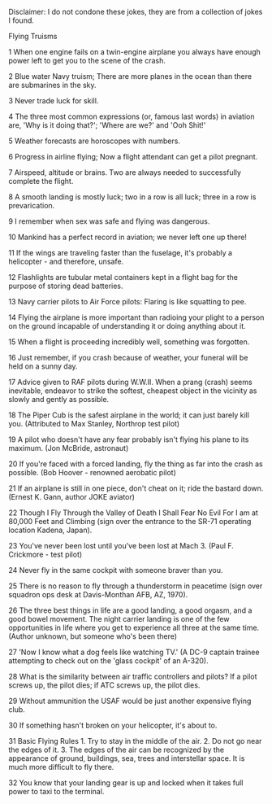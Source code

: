 Disclaimer: I do not condone these jokes, they are from a collection of jokes I found.

Flying Truisms

1 When one engine fails on a twin-engine airplane you always have enough power left to get you to the scene of the crash.

2 Blue water Navy truism; There are more planes in the ocean than there are submarines in the sky.

3 Never trade luck for skill.

4 The three most common expressions (or, famous last words) in aviation are, 'Why is it doing that?'; 'Where are we?' and 'Ooh Shit!'

5 Weather forecasts are horoscopes with numbers.

6 Progress in airline flying; Now a flight attendant can get a pilot pregnant.

7 Airspeed, altitude or brains. Two are always needed to successfully complete the flight.

8 A smooth landing is mostly luck; two in a row is all luck; three in a row is prevarication.

9 I remember when sex was safe and flying was dangerous.

10 Mankind has a perfect record in aviation; we never left one up there!

11 If the wings are traveling faster than the fuselage, it's probably a helicopter - and therefore, unsafe.

12 Flashlights are tubular metal containers kept in a flight bag for the purpose of storing dead batteries.

13 Navy carrier pilots to Air Force pilots: Flaring is like squatting to pee.

14 Flying the airplane is more important than radioing your plight to a person on the ground incapable of understanding it or doing anything about it.

15 When a flight is proceeding incredibly well, something was forgotten.

16 Just remember, if you crash because of weather, your funeral will be held on a sunny day.

17 Advice given to RAF pilots during W.W.II. When a prang (crash) seems inevitable, endeavor to strike the softest, cheapest object in the vicinity as slowly and gently as possible.

18 The Piper Cub is the safest airplane in the world; it can just barely kill you. (Attributed to Max Stanley, Northrop test pilot)

19 A pilot who doesn't have any fear probably isn't flying his plane to its maximum. (Jon McBride, astronaut)

20 If you're faced with a forced landing, fly the thing as far into the crash as possible. (Bob Hoover - renowned aerobatic pilot)

21 If an airplane is still in one piece, don't cheat on it; ride the bastard down. (Ernest K. Gann, author JOKE aviator)

22 Though I Fly Through the Valley of Death I Shall Fear No Evil For I am at 80,000 Feet and Climbing (sign over the entrance to the SR-71 operating location Kadena, Japan).

23 You've never been lost until you've been lost at Mach 3. (Paul F. Crickmore - test pilot)

24 Never fly in the same cockpit with someone braver than you.

25 There is no reason to fly through a thunderstorm in peacetime (sign over squadron ops desk at Davis-Monthan AFB, AZ, 1970).

26 The three best things in life are a good landing, a good orgasm, and a good bowel movement. The night carrier landing is one of the few opportunities in life where you get to experience all three at the same time. (Author unknown, but someone who's been there)

27 'Now I know what a dog feels like watching TV.' (A DC-9 captain trainee attempting to check out on the 'glass cockpit' of an A-320).

28 What is the similarity between air traffic controllers and pilots? If a pilot screws up, the pilot dies; if ATC screws up, the pilot dies.

29 Without ammunition the USAF would be just another expensive flying club.

30 If something hasn't broken on your helicopter, it's about to.

31 Basic Flying Rules 1. Try to stay in the middle of the air. 2. Do not go near the edges of it. 3. The edges of the air can be recognized by the appearance of ground, buildings, sea, trees and interstellar space. It is much more difficult to fly there.

32 You know that your landing gear is up and locked when it takes full power to taxi to the terminal.


